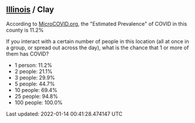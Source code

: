 
## [Illinois](/united-states/illinois) / Clay

According to [MicroCOVID.org](http://microcovid.org),
the "Estimated Prevalence" of COVID in this county is 11.2%

If you interact with a certain number of people in this location
(all at once in a group, or spread out across the day), what is the chance that
1 or more of them has COVID?

- 1 person: 11.2%
- 2 people: 21.1%
- 3 people: 29.9%
- 5 people: 44.7%
- 10 people: 69.4%
- 25 people: 94.8%
- 100 people: 100.0%

Last updated: 2022-01-14 00:41:28.474147 UTC
